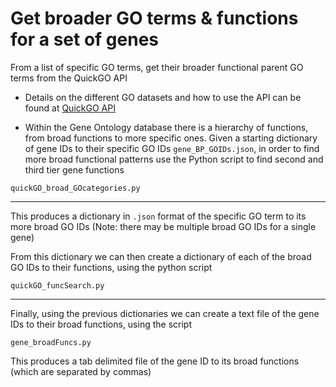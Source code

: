 # Get broader GO terms & functions for a set of genes

From a list of specific GO terms, get their broader functional parent GO terms from the QuickGO API

* Details on the different GO datasets and how to use the API can be found at [QuickGO API](https://www.ebi.ac.uk/QuickGO/api/index.html#/)

* Within the Gene Ontology database there is a hierarchy of functions, from broad functions to more specific ones. Given a starting dictionary of gene IDs to their specific GO IDs `gene_BP_GOIDs.json`, in order to find more broad functional patterns use the Python script to find second and third tier gene functions

`quickGO_broad_GOcategories.py`

---

This produces a dictionary in `.json` format of the specific GO term to its more broad GO IDs (Note: there may be multiple broad GO IDs for a single gene)

From this dictionary we can then create a dictionary of each of the broad GO IDs to their functions, using the python script

`quickGO_funcSearch.py`

---

Finally, using the previous dictionaries we can create a text file of the gene IDs to their broad functions, using the script

`gene_broadFuncs.py`

This produces a tab delimited file of the gene ID to its broad functions (which are separated by commas)